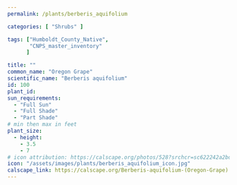 ```yaml
---
permalink: /plants/berberis_aquifolium

categories: [ "Shrubs" ]

tags: ["Humboldt_County_Native",
       "CNPS_master_inventory"
      ]

title: ""
common_name: "Oregon Grape"
scientific_name: "Berberis aquifolium"
id: 100
plant_id: 
sun_requirements:
  - "Full Sun"
  - "Full Shade"
  - "Part Shade"
# min then max in feet
plant_size:
  - height: 
    - 3.5
    - 7
# icon attribution: https://calscape.org/photos/528?srchcr=sc622242a2bd29f 
icon: "/assets/images/plants/berberis_aquifolium_icon.jpg" 
calscape_link: https://calscape.org/Berberis-aquifolium-(Oregon-Grape) 
---
```




